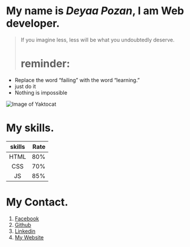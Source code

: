 
# My name is ***Deyaa Pozan***, I am Web developer.	

> If you imagine less, less will be what you undoubtedly deserve.
> 
> # reminder:

* Replace the word “failing” with the word “learning.”
* just do it
* Nothing is impossible

![Image of Yaktocat](https://scontent.famm6-1.fna.fbcdn.net/v/t1.6435-9/152800878_1395899997416378_3890063750257832641_n.jpg?_nc_cat=104&ccb=1-3&_nc_sid=09cbfe&_nc_eui2=AeEg_JHKGP6N8jUpPI4CwAH8o3Sh3NY5SKmjdKHc1jlIqWn_cwOizwBx7osch5Vb6QhsQGz1qG7GrALGmYoIwtcD&_nc_ohc=nVTlBp3jDkwAX_jsIq7&_nc_ht=scontent.famm6-1.fna&oh=12f7fa12231b0805738c135af8223a9c&oe=60B53B5D)



# My skills.

|**skills**|**Rate**|
|  :----:  | ---:   |
|   HTML   | 80%    |
|   CSS    | 70%    |
|   JS     | 85%    |

#  My Contact.

1. [Facebook](https://www.facebook.com/deayaa.pozan.7)
2. [Github](https://github.com/deyaa-pozan)
3. [Linkedin](https://www.linkedin.com/in/deyaa-al-pozan/)
4. [My Website](http://deyaa.herokuapp.com/)
